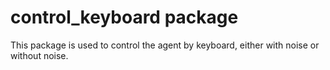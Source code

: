 # control_keyboard package

This package is used to control the agent by keyboard, either with noise or without noise.
